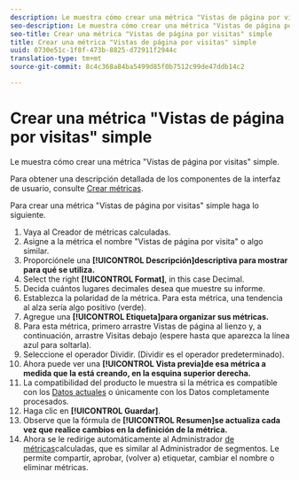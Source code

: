 ```yaml
---
description: Le muestra cómo crear una métrica "Vistas de página por visitas" simple.
seo-description: Le muestra cómo crear una métrica "Vistas de página por visitas" simple.
seo-title: Crear una métrica "Vistas de página por visitas" simple
title: Crear una métrica "Vistas de página por visitas" simple
uuid: 0730e51c-1f8f-473b-8825-d72911f2944c
translation-type: tm+mt
source-git-commit: 8c4c368a84ba5499d85f0b7512c99de47ddb14c2

---
```



# Crear una métrica "Vistas de página por visitas" simple

Le muestra cómo crear una métrica "Vistas de página por visitas" simple.

Para obtener una descripción detallada de los componentes de la interfaz de usuario, consulte [Crear métricas](/help/components/c-calcmetrics/c-workflow/cm-workflow/c-build-metrics/cm-build-metrics.md).

Para crear una métrica "Vistas de página por visitas" simple haga lo siguiente.

1. Vaya al Creador de métricas calculadas.
1. Asigne a la métrica el nombre "Vistas de página por visita" o algo similar.
1. Proporciónele una **[!UICONTROL Descripción]descriptiva para mostrar para qué se utiliza.**
1. Select the right **[!UICONTROL Format]**, in this case Decimal.
1. Decida cuántos lugares decimales desea que muestre su informe.
1. Establezca la polaridad de la métrica. Para esta métrica, una tendencia al alza sería algo positivo (verde).
1. Agregue una **[!UICONTROL Etiqueta]para organizar sus métricas.**
1. Para esta métrica, primero arrastre Vistas de página al lienzo y, a continuación, arrastre Visitas debajo (espere hasta que aparezca la línea azul para soltarla).
1. Seleccione el operador Dividir. (Dividir es el operador predeterminado).
1. Ahora puede ver una **[!UICONTROL Vista previa]de esa métrica a medida que la está creando, en la esquina superior derecha.**
1. La compatibilidad del producto le muestra si la métrica es compatible con los [Datos actuales](https://marketing.adobe.com/resources/help/en_US/reference/data_latency.html) o únicamente con los Datos completamente procesados.
1. Haga clic en **[!UICONTROL Guardar]**.
1. Observe que la fórmula de **[!UICONTROL Resumen]se actualiza cada vez que realice cambios en la definición de la métrica.**
1. Ahora se le redirige automáticamente al Administrador [de métricas](/help/components/c-calcmetrics/c-workflow/cm-workflow/cm-manager.md)calculadas, que es similar al Administrador de segmentos. Le permite compartir, aprobar, (volver a) etiquetar, cambiar el nombre o eliminar métricas.


